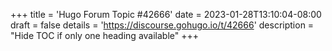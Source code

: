+++
title = 'Hugo Forum Topic #42666'
date = 2023-01-28T13:10:04-08:00
draft = false
details = 'https://discourse.gohugo.io/t/42666'
description = "Hide TOC if only one heading available"
+++

